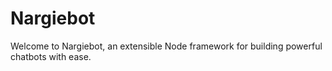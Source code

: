 # Nargiebot

Welcome to Nargiebot, an extensible Node framework for building powerful chatbots with ease.